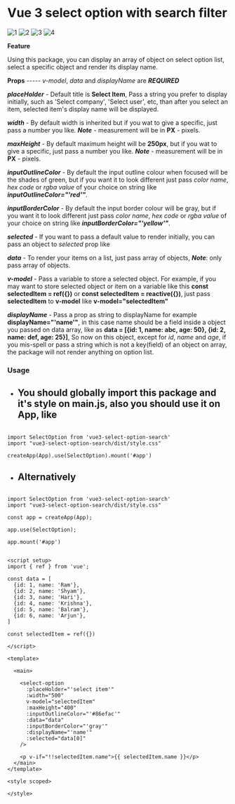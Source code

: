 # Vue 3 select option with search filter


![1](https://github.com/manish-nepal/vue3-select-option-searchable/assets/106729542/f3285e6b-5073-4bfd-8d79-f75c8ee47ea9)
![2](https://github.com/manish-nepal/vue3-select-option-searchable/assets/106729542/33b781ab-17b2-4e3b-9ae8-7c77b9744507)
![3](https://github.com/manish-nepal/vue3-select-option-searchable/assets/106729542/7356097a-fbee-4362-866b-c7067f4652c6)
![4](https://github.com/manish-nepal/vue3-select-option-searchable/assets/106729542/139ad37a-4e0c-4b90-ab77-7367454a7b41)


**Feature**

Using this package, you can display an array of object on select option list, select a specific object and render its display name.


**Props**  ----- _v-model_, _data_ and _displayName_ are ***REQUIRED***

***placeHolder*** - Default title is **Select Item**, Pass a string you prefer to display initially, such as   'Select company', 'Select user', etc, than after you select an item, selected item's display name will be displayed.

***width*** - By default width is inherited but if you wat to give a specific, just pass a number you like. ***Note*** - measurement will be in **PX** - pixels.

***maxHeight*** - By default maximum height will be **250px**, but if you wat to give a specific, just pass a number you like. ***Note*** - measurement will be in **PX** - pixels.

***inputOutlineColor*** - By default the input outline colour when focused will be the shades of green, but if you want it to look different just pass _color name_, _hex code_ or _rgba value_ of your choice on string like ***inputOutlineColor="'_red_'"***.

***inputBorderColor*** - By default the input border colour will be gray, but if you want it to look different just pass _color name_, _hex code_ or _rgba value_ of your choice on string like ***inputBorderColor="'_yellow_'"***.

***selected*** - If you want to pass a default value to render initially, you can pass an object to _selected_ prop like **<select-option selected="{id: 1, name: Sita}"/>**

***data*** - To render your items on a list, just pass array of objects,  ***Note***: only pass array of objects.

***v-model*** - Pass a variable to store a selected object. For example, if you may want to store 
selected object or item on a variable like this **const selectedItem = ref({})** or **const selectedItem = reactive({})**, just pass **selectedItem** to **v-model** like **v-model="selectedItem"**

***displayName*** - Pass a prop as string to displayName for example  **displayName="'name'"**, in this case name should be a field inside a object you passed on data array, like as 
**data = [{id: 1, name: abc, age: 50}, {id: 2, name: def, age: 25}]**, So now on this object, except for _id_, _name_ and _age_, if you mis-spell or pass a string which is not a key(field) of an object on array, the package will not render anything on option list.


### Usage

- ## You should globally import this package and it's style on main.js, also you should use it on App, like

```vue

import SelectOption from 'vue3-select-option-search'
import "vue3-select-option-search/dist/style.css"

createApp(App).use(SelectOption).mount('#app')

```

- ## Alternatively 

```vue

import SelectOption from 'vue3-select-option-search'
import "vue3-select-option-search/dist/style.css"

const app = createApp(App);

app.use(SelectOption);

app.mount('#app')

```



```vue

<script setup>
import { ref } from 'vue';

const data = [
  {id: 1, name: 'Ram'},
  {id: 2, name: 'Shyam'},
  {id: 3, name: 'Hari'},
  {id: 4, name: 'Krishna'},
  {id: 5, name: 'Balram'},
  {id: 6, name: 'Arjun'},
]

const selectedItem = ref({})

</script>

<template>
  
  <main>

    <select-option
      :placeHolder="'select item'"
      :width="500"
      v-model="selectedItem"
      :maxHeight="400"
      :inputOutlineColor="'#86efac'"
      :data="data"
      :inputBorderColor="'gray'"
      :displayName="'name'"
      :selected="data[0]"
    />

    <p v-if="!!selectedItem.name">{{ selectedItem.name }}</p>
  </main>
</template>

<style scoped>

</style>


```
